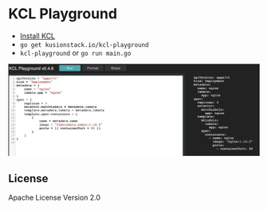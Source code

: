 # KCL Playground

- [Install KCL](https://kcl-lang.io/docs/user_docs/getting-started/install)
- `go get kusionstack.io/kcl-playground`
- `kcl-playground` or `go run main.go`

![](screenshot.jpg)

## License

Apache License Version 2.0
